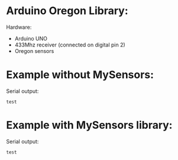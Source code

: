 # Arduino Oregon Library:
Hardware:
- Arduino UNO
- 433Mhz receiver (connected on digital pin 2)
- Oregon sensors

# Example without MySensors:
Serial output:
```
test
```

# Example with MySensors library:
Serial output:
```
test
```
